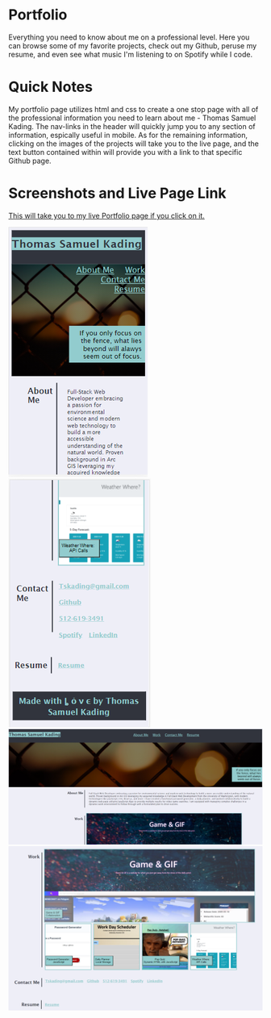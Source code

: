 # Portfolio
Everything you need to know about me on a professional level.  Here you can browse some of my favorite projects, check out my Github, peruse my resume, and even see what music I'm listening to on Spotify while I code.  

# Quick Notes
My portfolio page utilizes html and css to create a one stop page with all of the professional information you need to learn about me - Thomas Samuel Kading.  The nav-links in the header will quickly jump you to any section of information, espically useful in mobile.  As for the remaining information, clicking on the images of the projects will take you to the live page, and the text button contained within will provide you with a link to that specific Github page.  

# Screenshots and Live Page Link
[This will take you to my live Portfolio page if you click on it.](https://tskading.github.io/Portfolio/)

![Mobile Portfolio 1/2](images/livePageMobileTop.png) 
![Mobile Portfolio 2/2](images/livePageMobileBottom.png)
![Desktop Portfolio 1/2](images/livePageTop.png)
![Desktop Portfolio 2/2](images/livePageBottom.png)